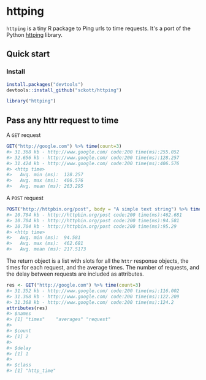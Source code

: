 httping
=======



`httping` is a tiny R package to Ping urls to time requests. It's a port of the Python [httping](https://github.com/jpignata/httping) library.

## Quick start

### Install


```r
install.packages("devtools")
devtools::install_github("sckott/httping")
```


```r
library("httping")
```

## Pass any httr request to time

A `GET` request


```r
GET("http://google.com") %>% time(count=3)
#> 31.368 kb - http://www.google.com/ code:200 time(ms):255.052
#> 32.656 kb - http://www.google.com/ code:200 time(ms):128.257
#> 31.424 kb - http://www.google.com/ code:200 time(ms):406.576
#> <http time>
#>   Avg. min (ms):  128.257
#>   Avg. max (ms):  406.576
#>   Avg. mean (ms): 263.295
```

A `POST` request


```r
POST("http://httpbin.org/post", body = "A simple text string") %>% time(count=3)
#> 10.704 kb - http://httpbin.org/post code:200 time(ms):462.681
#> 10.704 kb - http://httpbin.org/post code:200 time(ms):94.581
#> 10.704 kb - http://httpbin.org/post code:200 time(ms):95.29
#> <http time>
#>   Avg. min (ms):  94.581
#>   Avg. max (ms):  462.681
#>   Avg. mean (ms): 217.5173
```

The return object is a list with slots for all the `httr` response objects, the times for each request, and the average times. The number of requests, and 
the delay between requests are included as attributes. 


```r
res <- GET("http://google.com") %>% time(count=3)
#> 31.352 kb - http://www.google.com/ code:200 time(ms):116.002
#> 31.368 kb - http://www.google.com/ code:200 time(ms):122.209
#> 31.368 kb - http://www.google.com/ code:200 time(ms):124.2
attributes(res)
#> $names
#> [1] "times"    "averages" "request" 
#> 
#> $count
#> [1] 2
#> 
#> $delay
#> [1] 1
#> 
#> $class
#> [1] "http_time"
```
